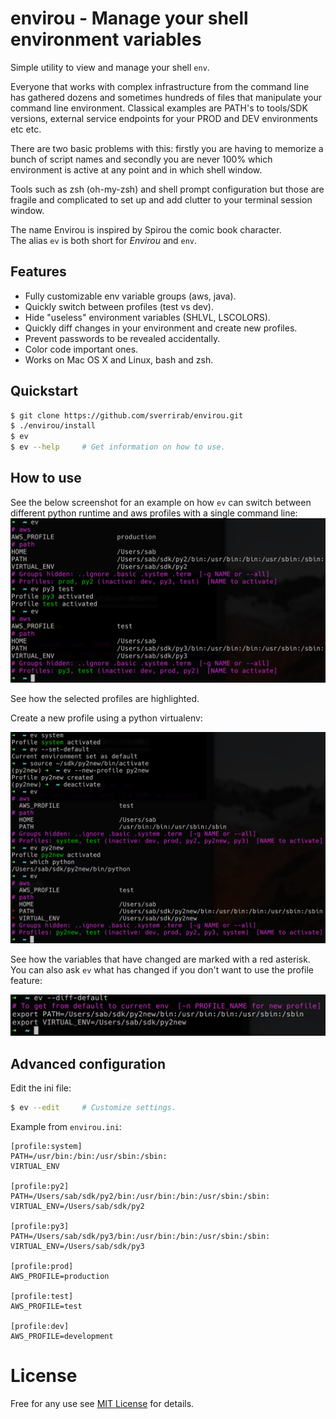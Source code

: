 # envirou - Manage your shell environment variables

Simple utility to view and manage your shell `env`.

Everyone that works with complex infrastructure from the command line has gathered dozens and
sometimes hundreds of files that manipulate your command line environment.  Classical examples 
are PATH's to tools/SDK versions, external service endpoints for your PROD and DEV environments
etc etc.

There are two basic problems with this: firstly you are having to memorize a bunch of script 
names and secondly you are never 100% which environment is active at any point and in which 
shell window.
 
Tools such as zsh (oh-my-zsh) and shell prompt configuration but those are fragile and 
complicated to set up and add clutter to your terminal session window.

The name Envirou is inspired by Spirou the comic book character.  
The alias `ev` is both short for *Envirou* and `env`. 


## Features 

* Fully customizable env variable groups (aws, java).
* Quickly switch between profiles (test vs dev).
* Hide "useless" environment variables (SHLVL, LSCOLORS).
* Quickly diff changes in your environment and create new profiles.
* Prevent passwords to be revealed accidentally.
* Color code important ones.
* Works on Mac OS X and Linux, bash and zsh.

## Quickstart

```bash
$ git clone https://github.com/sverrirab/envirou.git
$ ./envirou/install
$ ev
$ ev --help     # Get information on how to use.
```

## How to use 

See the below screenshot for an example on how `ev` can switch between different
python runtime and aws profiles with a single command line:
![Basic Usage](./screenshots/ev.png)

See how the selected profiles are highlighted.


Create a new profile using a python virtualenv:

![Activate Profile](./screenshots/ev_new_profile.png)

See how the variables that have changed are marked with a red asterisk.
You can also ask `ev` what has changed if you don't want to use the profile feature:

![View Difference](./screenshots/ev_diff.png)


## Advanced configuration

Edit the ini file:

```bash
$ ev --edit     # Customize settings.
```

Example from `envirou.ini`:

```inifile
[profile:system]
PATH=/usr/bin:/bin:/usr/sbin:/sbin:
VIRTUAL_ENV

[profile:py2]
PATH=/Users/sab/sdk/py2/bin:/usr/bin:/bin:/usr/sbin:/sbin:
VIRTUAL_ENV=/Users/sab/sdk/py2

[profile:py3]
PATH=/Users/sab/sdk/py3/bin:/usr/bin:/bin:/usr/sbin:/sbin:
VIRTUAL_ENV=/Users/sab/sdk/py3

[profile:prod]
AWS_PROFILE=production

[profile:test]
AWS_PROFILE=test

[profile:dev]
AWS_PROFILE=development
```


# License

Free for any use see [MIT License](./LICENSE) for details.
